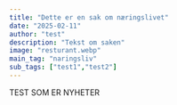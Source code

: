 ```yaml
---
title: "Dette er en sak om næringslivet"
date: "2025-02-11"
author: "test"
description: "Tekst om saken"
image: "resturant.webp"
main_tag: "naringsliv" 
sub_tags: ["test1","test2"]
---
```

TEST SOM ER NYHETER
